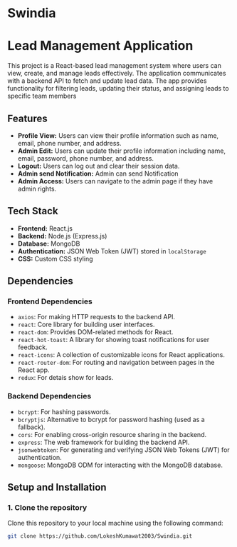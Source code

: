 # Swindia

# Lead Management Application

This project is a React-based lead management system where users can view, create, and manage leads effectively. The application communicates with a backend API to fetch and update lead data. The app provides functionality for filtering leads, updating their status, and assigning leads to specific team members

## Features

- **Profile View:** Users can view their profile information such as name, email, phone number, and address.
- **Admin Edit:** Users can update their profile information including name, email, password, phone number, and address.
- **Logout:** Users can log out and clear their session data.
- **Admin send Notification:** Admin can send Notification
- **Admin Access:** Users can navigate to the admin page if they have admin rights.

## Tech Stack

- **Frontend:** React.js
- **Backend:** Node.js (Express.js)
- **Database:** MongoDB
- **Authentication:** JSON Web Token (JWT) stored in `localStorage`
- **CSS:** Custom CSS styling

## Dependencies

### Frontend Dependencies

- `axios`: For making HTTP requests to the backend API.
- `react`: Core library for building user interfaces.
- `react-dom`: Provides DOM-related methods for React.
- `react-hot-toast`: A library for showing toast notifications for user feedback.
- `react-icons`: A collection of customizable icons for React applications.
- `react-router-dom`: For routing and navigation between pages in the React app.
- `redux`: For detais show for leads.

### Backend Dependencies

- `bcrypt`: For hashing passwords.
- `bcryptjs`: Alternative to bcrypt for password hashing (used as a fallback).
- `cors`: For enabling cross-origin resource sharing in the backend.
- `express`: The web framework for building the backend API.
- `jsonwebtoken`: For generating and verifying JSON Web Tokens (JWT) for authentication.
- `mongoose`: MongoDB ODM for interacting with the MongoDB database.

## Setup and Installation

### 1. Clone the repository

Clone this repository to your local machine using the following command:

```bash
git clone https://github.com/LokeshKumawat2003/Swindia.git
